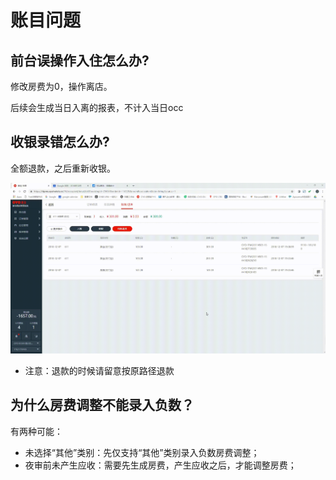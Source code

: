 # 账目问题

## 前台误操作入住怎么办?

修改房费为0，操作离店。

后续会生成当日入离的报表，不计入当日occ

## 收银录错怎么办?

全额退款，之后重新收银。

![&#x9000;&#x6B3E;&#x540E;&#x6536;&#x94F6;](../.gitbook/assets/20181207_194805.gif)

* 注意：退款的时候请留意按原路径退款

## 为什么房费调整不能录入负数？

有两种可能：

* 未选择“其他”类别：先仅支持“其他”类别录入负数房费调整；
* 夜审前未产生应收：需要先生成房费，产生应收之后，才能调整房费；

